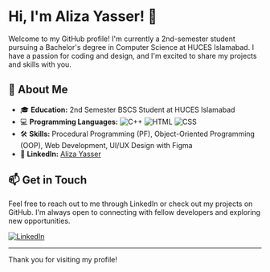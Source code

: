 # Hi, I'm Aliza Yasser! 👋

Welcome to my GitHub profile! I'm currently a 2nd-semester student pursuing a Bachelor's degree in Computer Science at HUCES Islamabad. I have a passion for coding and design, and I'm excited to share my projects and skills with you.

## 🌟 About Me

- 🎓 **Education:** 2nd Semester BSCS Student at HUCES Islamabad
- 💻 **Programming Languages:** 
  ![C++](https://img.shields.io/badge/C%2B%2B-00599C?style=flat&logo=c%2B%2B&logoColor=white)
  ![HTML](https://img.shields.io/badge/HTML5-E34F26?style=flat&logo=html5&logoColor=white)
  ![CSS](https://img.shields.io/badge/CSS3-1572B6?style=flat&logo=css3&logoColor=white)
- 🛠️ **Skills:** Procedural Programming (PF), Object-Oriented Programming (OOP), Web Development, UI/UX Design with Figma
- 🔗 **LinkedIn:** [Aliza Yasser](https://www.linkedin.com/in/aliza-yasser-479545295/)

## 📫 Get in Touch

Feel free to reach out to me through LinkedIn or check out my projects on GitHub. I'm always open to connecting with fellow developers and exploring new opportunities.

[![LinkedIn](https://img.shields.io/badge/LinkedIn-Connect-blue)](https://www.linkedin.com/in/aliza-yasser-479545295/)

---

Thank you for visiting my profile!
